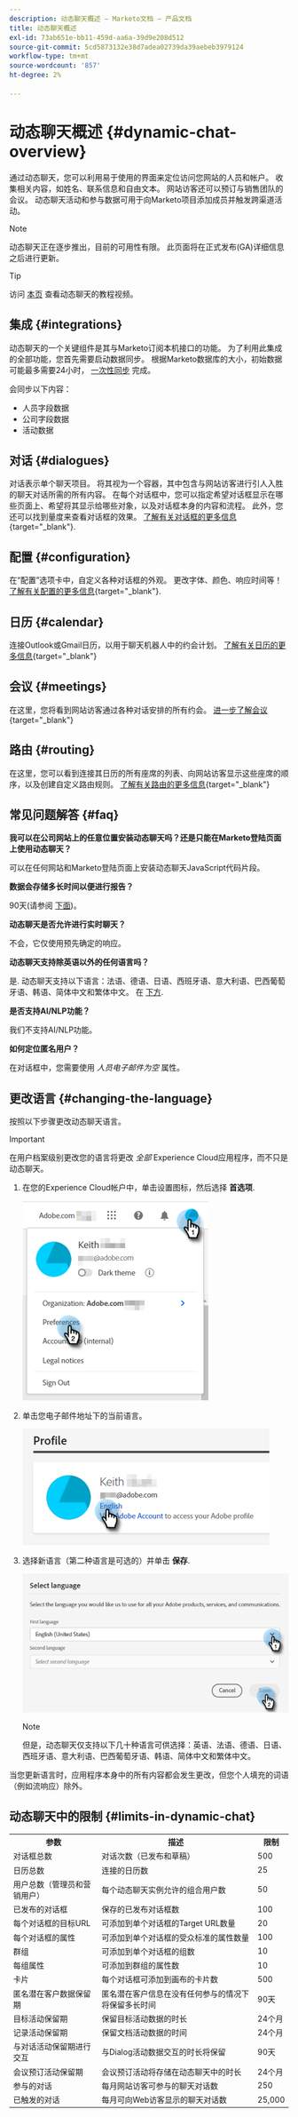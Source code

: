 ```yaml
---
description: 动态聊天概述 — Marketo文档 — 产品文档
title: 动态聊天概述
exl-id: 73ab651e-bb11-459d-aa6a-39d9e208d512
source-git-commit: 5cd5873132e38d7adea02739da39aebeb3979124
workflow-type: tm+mt
source-wordcount: '857'
ht-degree: 2%

---
```


# 动态聊天概述 {#dynamic-chat-overview}

通过动态聊天，您可以利用易于使用的界面来定位访问您网站的人员和帐户。 收集相关内容，如姓名、联系信息和自由文本。 网站访客还可以预订与销售团队的会议。 动态聊天活动和参与数据可用于向Marketo项目添加成员并触发跨渠道活动。

>[!NOTE]
>
>动态聊天正在逐步推出，目前的可用性有限。 此页面将在正式发布(GA)详细信息之后进行更新。

>[!TIP]
>
>访问 [本页](https://experienceleague.adobe.com/docs/marketo-learn/tutorials/dynamic-chat/dynamic-chat-overview.html) 查看动态聊天的教程视频。

## 集成 {#integrations}

动态聊天的一个关键组件是其与Marketo订阅本机接口的功能。 为了利用此集成的全部功能，您首先需要启动数据同步。 根据Marketo数据库的大小，初始数据可能最多需要24小时， [一次性同步](/help/marketo/product-docs/demand-generation/dynamic-chat/integrations/connect-dynamic-chat-to-marketo.md) 完成。

会同步以下内容：

* 人员字段数据
* 公司字段数据
* 活动数据

## 对话 {#dialogues}

对话表示单个聊天项目。 将其视为一个容器，其中包含与网站访客进行引人入胜的聊天对话所需的所有内容。 在每个对话框中，您可以指定希望对话框显示在哪些页面上、希望将其显示给哪些对象，以及对话框本身的内容和流程。 此外，您还可以找到量度来查看对话框的效果。 [了解有关对话框的更多信息](/help/marketo/product-docs/demand-generation/dynamic-chat/dialogues/dialogue-overview.md){target="_blank"}.

## 配置 {#configuration}

在“配置”选项卡中，自定义各种对话框的外观。 更改字体、颜色、响应时间等！ [了解有关配置的更多信息](/help/marketo/product-docs/demand-generation/dynamic-chat/configuration.md){target="_blank"}.

## 日历 {#calendar}

连接Outlook或Gmail日历，以用于聊天机器人中的约会计划。 [了解有关日历的更多信息](/help/marketo/product-docs/demand-generation/dynamic-chat/appointment-scheduling/calendar.md){target="_blank"}

## 会议 {#meetings}

在这里，您将看到网站访客通过各种对话安排的所有约会。 [进一步了解会议](/help/marketo/product-docs/demand-generation/dynamic-chat/appointment-scheduling/meetings.md){target="_blank"}

## 路由 {#routing}

在这里，您可以看到连接其日历的所有座席的列表、向网站访客显示这些座席的顺序，以及创建自定义路由规则。 [了解有关路由的更多信息](/help/marketo/product-docs/demand-generation/dynamic-chat/appointment-scheduling/routing.md){target="_blank"}

## 常见问题解答 {#faq}

**我可以在公司网站上的任意位置安装动态聊天吗？还是只能在Marketo登陆页面上使用动态聊天？**

可以在任何网站和Marketo登陆页面上安装动态聊天JavaScript代码片段。

**数据会存储多长时间以便进行报告？**

90天(请参阅 [下面](#limits-in-dynamic-chat))。

**动态聊天是否允许进行实时聊天？**

不会，它仅使用预先确定的响应。

**动态聊天支持除英语以外的任何语言吗？**

是. 动态聊天支持以下语言：法语、德语、日语、西班牙语、意大利语、巴西葡萄牙语、韩语、简体中文和繁体中文。 在 [下方](#changing-the-language).

**是否支持AI/NLP功能？**

我们不支持AI/NLP功能。

**如何定位匿名用户？**

在对话框中，您需要使用 _人员电子邮件为空_ 属性。

## 更改语言 {#changing-the-language}

按照以下步骤更改动态聊天语言。

>[!IMPORTANT]
>
>在用户档案级别更改您的语言将更改 _全部_ Experience Cloud应用程序，而不只是动态聊天。

1. 在您的Experience Cloud帐户中，单击设置图标，然后选择 **首选项**.

   ![](assets/dynamic-chat-overview-1.png)

1. 单击您电子邮件地址下的当前语言。

   ![](assets/dynamic-chat-overview-2.png)

1. 选择新语言（第二种语言是可选的）并单击 **保存**.

   ![](assets/dynamic-chat-overview-3.png)

   >[!NOTE]
   >
   >但是，动态聊天仅支持以下几十种语言可供选择：英语、法语、德语、日语、西班牙语、意大利语、巴西葡萄牙语、韩语、简体中文和繁体中文。

当您更新语言时，应用程序本身中的所有内容都会发生更改，但您个人填充的词语（例如流响应）除外。

## 动态聊天中的限制 {#limits-in-dynamic-chat}

<table>
  <th>参数</th>
  <th>描述</th>
  <th>限制</th>
 <tr>
  <td>对话框总数</td>
  <td>对话次数（已发布和草稿）</td>
  <td>500</td>
 </tr>
 <tr>
  <td>日历总数</td>
  <td>连接的日历数</td>
  <td>25</td>
 </tr>
 <tr>
  <td>用户总数（管理员和营销用户）</td>
  <td>每个动态聊天实例允许的组合用户数</td>
  <td>50</td>
 </tr>
 <tr>
  <td>已发布的对话框</td>
  <td>保存的已发布对话框数</td>
  <td>100</td>
 </tr>
 <tr>
  <td>每个对话框的目标URL</td>
  <td>可添加到单个对话框的Target URL数量</td>
  <td>20</td>
 </tr>
 <tr>
  <td>每个对话框的属性</td>
  <td>可添加到单个对话框的受众标准的属性数量</td>
  <td>100</td>
 </tr>
 <tr>
  <td>群组</td>
  <td>可添加到单个对话框的组数</td>
  <td>10</td>
 </tr>
 <tr>
  <td>每组属性</td>
  <td>可添加到群组的属性数</td>
  <td>10</td>
 </tr>
 <tr>
  <td>卡片</td>
  <td>每个对话框可添加到画布的卡片数</td>
  <td>500</td>
 </tr>
 <tr>
  <td>匿名潜在客户数据保留期</td>
  <td>匿名潜在客户信息在没有任何参与的情况下将保留多长时间</td>
  <td>90天</td>
 </tr>
 <tr>
  <td>目标活动保留期</td>
  <td>保留目标活动数据的时长</td>
  <td>24个月</td>
 </tr>
 <tr>
  <td>记录活动保留期</td>
  <td>保留文档活动数据的时间</td>
  <td>24个月</td>
 </tr>
 <tr>
  <td>与对话活动保留期进行交互</td>
  <td>与Dialog活动数据交互的时长将保留</td>
  <td>90天</td>
 </tr>
 <tr>
  <td>会议预订活动保留期</td>
  <td>会议预订活动将存储在动态聊天中的时长</td>
  <td>24个月</td>
 </tr>
 <tr>
  <td>参与的对话</td>
  <td>每月网站访客可参与的聊天对话数</td>
  <td>250</td>
 </tr>
 <tr>
  <td>已触发的对话</td>
  <td>每月可向Web访客显示的聊天对话数</td>
  <td>25,000</td>
 </tr>
</table>
